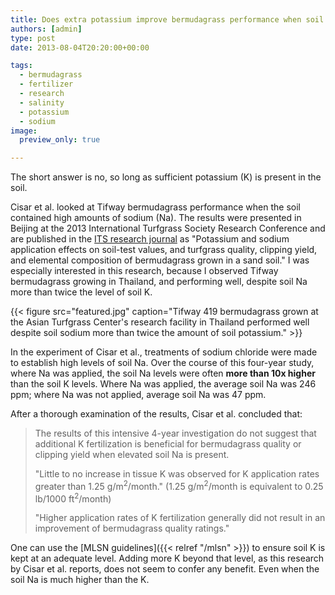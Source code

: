 ```yaml
---
title: Does extra potassium improve bermudagrass performance when soil sodium is high?
authors: [admin] 
type: post
date: 2013-08-04T20:20:00+00:00

tags:
  - bermudagrass
  - fertilizer
  - research
  - salinity
  - potassium
  - sodium
image:
  preview_only: true

---
```


The short answer is no, so long as sufficient potassium (K) is present in the soil. 

Cisar et al. looked at Tifway bermudagrass performance when the soil contained high amounts of sodium (Na). The results were presented in Beijing at the 2013 International Turfgrass Society Research Conference and are published in the [ITS research journal](https://tic.msu.edu/tgif/flink?recno=223324) as "Potassium and sodium application effects on soil-test values, and turfgrass quality, clipping yield, and elemental composition of bermudagrass grown in a sand soil." I was especially interested in this research, because I observed Tifway bermudagrass growing in Thailand, and performing well, despite soil Na more than twice the level of soil K.

{{< figure src="featured.jpg" caption="Tifway 419 bermudagrass grown at the Asian Turfgrass Center's research facility in Thailand performed well despite soil sodium more than twice the amount of soil potassium." >}}

In the experiment of Cisar et al., treatments of sodium chloride were made to establish high levels of soil Na. Over the course of this four-year study, where Na was applied, the soil Na levels were often **more than 10x higher** than the soil K levels. Where Na was applied, the average soil Na was 246 ppm; where Na was not applied, average soil Na was 47 ppm.

After a thorough examination of the results, Cisar et al. concluded that:

> The results of this intensive 4-year investigation do not suggest that additional K fertilization is beneficial for bermudagrass quality or clipping yield when elevated soil Na is present.
> 
> "Little to no increase in tissue K was observed for K application rates greater than 1.25 g/m<sup>2</sup>/month." (1.25 g/m<sup>2</sup>/month is equivalent to 0.25 lb/1000 ft<sup>2</sup>/month)
> 
> "Higher application rates of K fertilization generally did not result in an improvement of bermudagrass quality ratings."

One can use the [MLSN guidelines]({{< relref "/mlsn" >}}) to ensure soil K is kept at an adequate level. Adding more K beyond that level, as this research by Cisar et al. reports, does not seem to confer any benefit. Even when the soil Na is much higher than the K.
